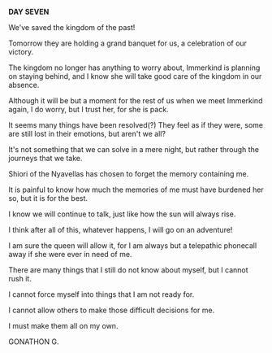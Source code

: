 <!-- title: Gonathon's Journal Entry: Day 7 -->

**DAY SEVEN**

We've saved the kingdom of the past!

Tomorrow they are holding a grand banquet for us, a celebration of our victory.

The kingdom no longer has anything to worry about, Immerkind is planning on staying behind, and I know she will take good care of the kingdom in our absence.

Although it will be but a moment for the rest of us when we meet Immerkind again, I do worry, but I trust her, for she is pack.

It seems many things have been resolved(?) They feel as if they were, some are still lost in their emotions, but aren't we all?

It's not something that we can solve in a mere night, but rather through the journeys that we take.

Shiori of the Nyavellas has chosen to forget the memory containing me.

It is painful to know how much the memories of me must have burdened her so, but it is for the best.

I know we will continue to talk, just like how the sun will always rise.

I think after all of this, whatever happens, I will go on an adventure!

I am sure the queen will allow it, for I am always but a telepathic phonecall away if she were ever in need of me.

There are many things that I still do not know about myself, but I cannot rush it.

I cannot force myself into things that I am not ready for.

I cannot allow others to make those difficult decisions for me.

I must make them all on my own.

GONATHON G.
